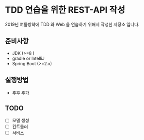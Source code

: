 # TDD 연습을 위한 REST-API 작성

2019년 여름방학에 TDD 와 Web 을 연습하기 위해서 작성한 저장소 입니다.

## 준비사항

* JDK (>=8 )
* gradle or IntelliJ
* Spring Boot (>=2.x)

## 실행방법

* 추후 추가

## TODO

- [ ] 모델 생성
- [ ] 컨트롤러
- [ ] 서비스